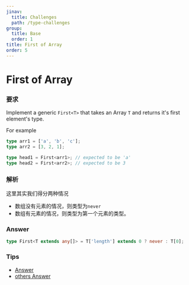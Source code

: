 ```yaml
---
jinav:
  title: Challenges
  path: /type-challenges
group:
  title: Base
  order: 1
title: First of Array
order: 5
---
```


# First of Array

### 要求

Implement a generic `First<T>` that takes an Array `T` and returns it's first element's type.

For example

```ts
type arr1 = ['a', 'b', 'c'];
type arr2 = [3, 2, 1];

type head1 = First<arr1>; // expected to be 'a'
type head2 = First<arr2>; // expected to be 3
```

### 解析

这里其实我们得分两种情况

- 数组没有元素的情况，则类型为`never`
- 数组有元素的情况，则类型为第一个元素的类型。

### Answer

```ts
type First<T extends any[]> = T['length'] extends 0 ? never : T[0];
```

### Tips

- [Answer](https://www.typescriptlang.org/play?#code/PQKgUABBCMAsEFoIDECWAnAzgFwgewDMIBBddAQwE9JEE76aAjSkgO2wAs9WXkBXCAAoAAuXYE+ASggBiAKblMLGeTJUaNGVogBFPnJypuGqAEkAtgAcANnPNz2EchADmDuelQBjCAAM0WNgAPAAqAHy+EJzkuNjkANYGTqwkaiy+IZFiACYQ6HLYfOismBCo2ADkpQQYOBBytvbsVVGUlnIAdCYoeOj1AB7kVrbdvmPYmDTYbXJOZNAQALwQANoV5BUANBAVjFs7XhUAulMzc+gATEurAMzbF9vQJ1Cn7RAcCtkLywE4QaroaBhCDAYADdpebByXLYPAQRizdYVV6zD7kbJXH61YIAi7A0HguSQ6FROEIiA3GhjXzdYEANVQcgA7vgUgBxcoACT4jAAXO9sNhLJheaCJl4OB0AFaYDq9FzAOBgEDAMBq0AQAD62p1up1EAAmngihAAMJ4bKzTkeWZ6u3aiAqtXTN6-YIhAZQ1jZUpiSgrI7A5YhFYAIlsrBcnFDR09Dh9EAADBAAPwQVhyABuHgg-JDiaOAG41WANfa7RAQgZcKbFEly3rHarUFZergAN4QACiAEc+ORrNsu-0IbgAL4QAjoPDmHbCF1yBASgcRtyYYB8bCoayYZFgBcQLx10rLFY0YejoK9-vWIJuoIrO4QB4wQPbG5hMKbc8jonBa8Dne2IPoI0iLMC0AXE+nbkPyOCeJGEBjm+QhgRBUGft+UAXn+V59oB94Bl+6ZZh4mE-peAG3oRfDenINQZtkKG0ZaDHQp+YAnCWZYNvq-DoJwOYAMpQsKWq8Q6TqgDQwJCRwqizJQxp9JgeDWJuRglPyHCCsKorAOKkoynK6AKnAwBiJgTIeDJEAMsyECqepW7cCKApCiKYqYBK0qyvKiqwMATkaa5tkALK9LMprydYq4GNpumeQZ3lGX5pnKqqYBAA)
- [others Answer](https://github.com/type-challenges/type-challenges/issues?q=label%3A14+label%3Aanswer)
